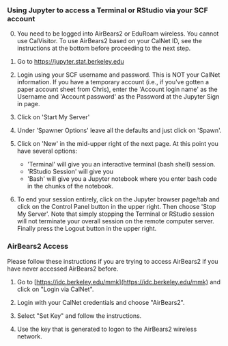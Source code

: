 ### Using Jupyter to access a Terminal or RStudio via your SCF account

0) You need to be logged into AirBears2 or EduRoam wireless. You cannot use CalVisitor. To use AirBears2 based on your CalNet ID, see the instructions at the bottom before proceeding to the next step.

1) Go to https://jupyter.stat.berkeley.edu

2) Login using your SCF username and password. This is NOT your CalNet information. If you have a temporary account (i.e., if you've gotten a paper account sheet from Chris), enter the 'Account login name' as the Username and 'Account password' as the Password at the Jupyter Sign in page.

3) Click on 'Start My Server'

4) Under 'Spawner Options' leave all the defaults and just click on 'Spawn'.

5) Click on 'New' in the mid-upper right of the next page. At this point you have several options:

   - 'Terminal' will give you an interactive terminal (bash shell) session.
   - 'RStudio Session' will give you
   - 'Bash' will give you a Jupyter notebook where you enter bash code in the chunks of the notebook. 

6) To end your session entirely, click on the Jupyter browser page/tab and click on the Control Panel button in the upper right. Then choose 'Stop My Server'. Note that simply stopping the Terminal or RStudio session will not terminate your overall session on the remote computer server. Finally press the Logout button in the upper right. 


### AirBears2 Access

Please follow these instructions if you are trying to access AirBears2 if you have never accessed AirBears2 before.

1) Go to [https://idc.berkeley.edu/mmk](https://idc.berkeley.edu/mmk) and click on "Login via CalNet".

2) Login with your CalNet credentials and choose "AirBears2".

3) Select "Set Key" and follow the instructions.

4) Use the key that is generated to logon to the AirBears2 wireless network. 
